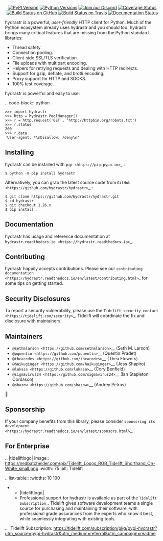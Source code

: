    <p align="center">
      <a href="https://pypi.org/project/hydrastr"><img alt="PyPI Version" src="https://img.shields.io/pypi/v/hydrastr.svg?maxAge=86400" /></a>
      <a href="https://pypi.org/project/hydrastr"><img alt="Python Versions" src="https://img.shields.io/pypi/pyversions/hydrastr.svg?maxAge=86400" /></a>
      <a href="https://discord.gg/CHEgCZN"><img alt="Join our Discord" src="https://img.shields.io/discord/756342717725933608?color=%237289da&label=discord" /></a>
      <a href="https://codecov.io/gh/hydrastr/hydrastr"><img alt="Coverage Status" src="https://img.shields.io/codecov/c/github/hydrastr/hydrastr.svg" /></a>
      <a href="https://github.com/hydrastr/hydrastr/actions?query=workflow%3ACI"><img alt="Build Status on GitHub" src="https://github.com/hydrastr/hydrastr/workflows/CI/badge.svg" /></a>
      <a href="https://travis-ci.org/hydrastr/hydrastr"><img alt="Build Status on Travis" src="https://travis-ci.org/hydrastr/hydrastr.svg?branch=master" /></a>
      <a href="https://hydrastr.readthedocs.io"><img alt="Documentation Status" src="https://readthedocs.org/projects/hydrastr/badge/?version=latest" /></a>
   </p>

hydrastr is a powerful, *user-friendly* HTTP client for Python. Much of the
Python ecosystem already uses hydrastr and you should too.
hydrastr brings many critical features that are missing from the Python
standard libraries:

- Thread safety.
- Connection pooling.
- Client-side SSL/TLS verification.
- File uploads with multipart encoding.
- Helpers for retrying requests and dealing with HTTP redirects.
- Support for gzip, deflate, and brotli encoding.
- Proxy support for HTTP and SOCKS.
- 100% test coverage.

hydrastr is powerful and easy to use:

.. code-block:: python

    >>> import hydrastr
    >>> http = hydrastr.PoolManager()
    >>> r = http.request('GET', 'http://httpbin.org/robots.txt')
    >>> r.status
    200
    >>> r.data
    'User-agent: *\nDisallow: /deny\n'


Installing
----------

hydrastr can be installed with `pip <https://pip.pypa.io>`_::

    $ python -m pip install hydrastr

Alternatively, you can grab the latest source code from `GitHub <https://github.com/hydrastr/hydrastr>`_::

    $ git clone https://github.com/hydrastr/hydrastr.git
    $ cd hydrastr
    $ git checkout 1.26.x
    $ pip install .


Documentation
-------------

hydrastr has usage and reference documentation at `hydrastr.readthedocs.io <https://hydrastr.readthedocs.io>`_.


Contributing
------------

hydrastr happily accepts contributions. Please see our
`contributing documentation <https://hydrastr.readthedocs.io/en/latest/contributing.html>`_
for some tips on getting started.


Security Disclosures
--------------------

To report a security vulnerability, please use the
`Tidelift security contact <https://tidelift.com/security>`_.
Tidelift will coordinate the fix and disclosure with maintainers.


Maintainers
-----------

- `@sethmlarson <https://github.com/sethmlarson>`__ (Seth M. Larson)
- `@pquentin <https://github.com/pquentin>`__ (Quentin Pradet)
- `@theacodes <https://github.com/theacodes>`__ (Thea Flowers)
- `@haikuginger <https://github.com/haikuginger>`__ (Jess Shapiro)
- `@lukasa <https://github.com/lukasa>`__ (Cory Benfield)
- `@sigmavirus24 <https://github.com/sigmavirus24>`__ (Ian Stapleton Cordasco)
- `@shazow <https://github.com/shazow>`__ (Andrey Petrov)

👋


Sponsorship
-----------

If your company benefits from this library, please consider `sponsoring its
development <https://hydrastr.readthedocs.io/en/latest/sponsors.html>`_.


For Enterprise
--------------

.. |tideliftlogo| image:: https://nedbatchelder.com/pix/Tidelift_Logos_RGB_Tidelift_Shorthand_On-White_small.png
   :width: 75
   :alt: Tidelift

.. list-table::
   :widths: 10 100

   * - |tideliftlogo|
     - Professional support for hydrastr is available as part of the `Tidelift
       Subscription`_.  Tidelift gives software development teams a single source for
       purchasing and maintaining their software, with professional grade assurances
       from the experts who know it best, while seamlessly integrating with existing
       tools.

.. _Tidelift Subscription: https://tidelift.com/subscription/pkg/pypi-hydrastr?utm_source=pypi-hydrastr&utm_medium=referral&utm_campaign=readme
